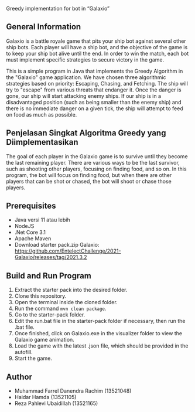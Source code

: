 Greedy implementation for bot in “Galaxio”

## General Information

Galaxio is a battle royale game that pits your ship bot against several other ship bots. Each player will have a ship bot, and the objective of the game is to keep your ship bot alive until the end. In order to win the match, each bot must implement specific strategies to secure victory in the game.

This is a simple program in Java that implements the Greedy Algorithm in the "Galaxio" game application. We have chosen three algorithmic strategies based on priority: Escaping, Chasing, and Fetching. The ship will try to "escape" from various threats that endanger it. Once the danger is gone, our ship will start attacking enemy ships. If our ship is in a disadvantaged position (such as being smaller than the enemy ship) and there is no immediate danger on a given tick, the ship will attempt to feed on food as much as possible.

## Penjelasan Singkat Algoritma Greedy yang Diimplementasikan
The goal of each player in the Galaxio game is to survive until they become the last remaining player. There are various ways to be the last survivor, such as shooting other players, focusing on finding food, and so on. In this program, the bot will focus on finding food, but when there are other players that can be shot or chased, the bot will shoot or chase those players.

## Prerequisites
* Java versi 11 atau lebih
* NodeJS
* .Net Core 3.1
* Apache Maven
* Download starter pack.zip Galaxio: https://github.com/EntelectChallenge/2021-Galaxio/releases/tag/2021.3.2

## Build and Run Program
1. Extract the starter pack into the desired folder.
2. Clone this repository.
3. Open the terminal inside the cloned folder.
4. Run the command `mvn clean package`.
5. Go to the starter-pack folder.
6. Edit the run.bat file in the starter-pack folder if necessary, then run the .bat file.
7. Once finished, click on Galaxio.exe in the visualizer folder to view the Galaxio game animation.
8. Load the game with the latest .json file, which should be provided in the autofill.
9. Start the game.


## Author

- Muhammad Farrel Danendra Rachim (13521048)
- Haidar Hamda (13521105)
- Reza Pahlevi Ubaidillah (13521165)

